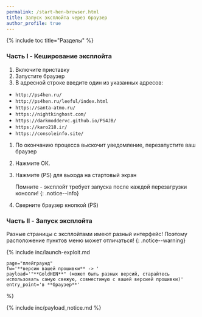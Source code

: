 ```yaml
---
permalink: /start-hen-browser.html
title: Запуск эксплойта через браузер
author_profile: true
---
```

{% include toc title="Разделы" %}

### Часть I - Кеширование эксплойта

1. Включите приставку 
1. Запустите браузер
1. В адресной строке введите один из указанных адресов:
  + `http://ps4hen.ru/`
  + `http://ps4hen.ru/leeful/index.html`
  + `https://santa-atmo.ru/`
  + `https://nightkinghost.com/`
  + `https://darkmoddervc.github.io/PS4JB/`
  + `https://karo218.ir/`
  + `https://consoleinfo.site/`
1. По окончанию процесса выскочит уведомление, перезапустите ваш браузер
1. Нажмите ОК.
1. Нажмите (PS) для выхода на стартовый экран

	Помните - эксплойт требует запуска после каждой перезагрузки консоли!
	{: .notice--info}
	
1. Сверните браузер кнопкой (PS)

### Часть 	II - Запуск эксплойта

Разные страницы с эксплойтами имеют разный интерфейс! Поэтому расположение пунктов меню может отличаться!
{: .notice--warning}

{% include inc/launch-exploit.md 

	page="плейграунд"
	fw='**версию вашей прошивки** -> '
	payload='"**GoldHEN**" (может быть разных версий, старайтесь использовать самую свежую, совместимую с вашей версией прошивки)'
	entry_point='в **браузер**'

%}

{% include inc/payload_notice.md %}
